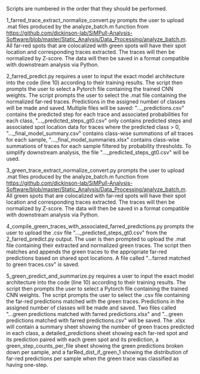 Scripts are numbered in the order that they should be performed.

1_farred_trace_extract_normalize_convert.py prompts the user to upload .mat files
produced by the analyze_batch.m function from https://github.com/dickinson-lab/SiMPull-Analysis-Software/blob/master/Static_Analysis/Data_Processing/analyze_batch.m.
All far-red spots that are colocalized with green spots will have their spot location 
and corresponding traces extracted. The traces will then be normalized by Z-score. The 
data will then be saved in a format compatible with downstream analysis via Python.

2_farred_predict.py requires a user to input the exact model architecture into the code 
(line 10) according to their training results. The script then prompts the user to select
a Pytorch file containing the trained CNN weights. The script prompts the user to select the 
.mat file containing the normalized far-red traces. Predictions in the assigned number
of classes will be made and saved. Multiple files will be saved: "..._predictions.csv" 
contains the predicted step for each trace and associated probabilities for each class, 
"..._predicted_steps_gt0.csv" only contains predicted steps and associated spot location 
data for traces where the predicted class > 0, "..._final_model_summary.csv" contains 
class-wise summations of all traces for each sample, "..._final_model_summaries.xlsx" 
contains class-wise summations of traces for each sample filtered by probability thresholds.
To simplify downstream analysis, the file "..._predicted_steps_gt0.csv" will be used.

3_green_trace_extract_normalize_convert.py prompts the user to upload .mat files
produced by the analyze_batch.m function from https://github.com/dickinson-lab/SiMPull-Analysis-Software/blob/master/Static_Analysis/Data_Processing/analyze_batch.m.
All green spots that are colocalized with far-red spots will have their spot location 
and corresponding traces extracted. The traces will then be normalized by Z-score. The 
data will then be saved in a format compatible with downstream analysis via Python.

4_compile_green_traces_with_associated_farred_predictions.py prompts the user to upload
the .csv file "..._predicted_steps_gt0.csv" from the 2_farred_predict.py output. The user
is then prompted to upload the .mat file containing their extracted and normalized green 
traces. The script then matches and appends the green traces to the appropriate far-red 
predictions based on shared spot locations. A file called 
"...farred matched to green traces.csv" is saved.

5_green_predict_and_summarize.py requires a user to input the exact model architecture into the code 
(line 10) according to their training results. The script then prompts the user to select
a Pytorch file containing the trained CNN weights. The script prompts the user to select the 
.csv file containing the far-red predictions matched with the green traces. Predictions in the
assigned number of classes will be made and saved. Two files called "...green predictions matched with farred predictions.xlsx"
and "...green predictions matched with farred predictions.csv" will be saved. The .xlsx will contain
a summary sheet showing the number of green traces predicted in each class, a detailed_predictions 
sheet showing each far-red spot and its prediction paired with each green spot and its prediction, a 
green_step_counts_per_file sheet showing the green predictions broken down per sample, and a
farRed_dist_if_green_1 showing the distribution of far-red predictions per sample when the green
trace was classified as having one-step.
